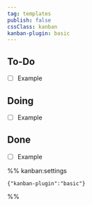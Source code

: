 ```yaml
---
tag: templates
publish: false
cssClass: kanban
kanban-plugin: basic
---
```


## To-Do

- [ ] Example


## Doing

- [ ] Example


## Done

- [ ] Example




%% kanban:settings
```
{"kanban-plugin":"basic"}
```
%%